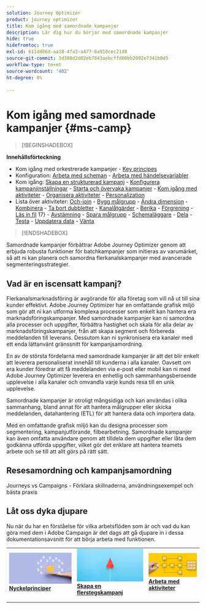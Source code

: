 ```yaml
---
solution: Journey Optimizer
product: journey optimizer
title: Kom igång med samordnade kampanjer
description: Lär dig hur du börjar med samordnade kampanjer
hide: true
hidefromtoc: true
exl-id: 611dd06d-aa18-4fa3-a477-8a910cec21d8
source-git-commit: 3d380d2d02eb7043aebcffd00bb2092e7341b0d5
workflow-type: tm+mt
source-wordcount: '402'
ht-degree: 0%

---
```


# Kom igång med samordnade kampanjer {#ms-camp}

>[!BEGINSHADEBOX]

**Innehållsförteckning**

* Kom igång med orkestrerade kampanjer - [Key principes](gs-campaign-creation.md)
* Konfiguration: [Arbeta med scheman](ms-schemas.md) - [Arbeta med händelsevariabler](event-variables.md)
* Kom igång: [Skapa en strukturerad kampanj](create-ms-campaign.md) - [Konfigurera kampanjinställningar](ms-campaign-settings.md) - [Starta och övervaka kampanjer](start-monitor-campaigns.md) - [Kom igång med aktiviteter](activities/about-activities.md) - [Organisera aktiviteter](orchestrate-activities.md) - [Personalization](ms-personalization.md)
* Lista över aktiviteter: [Och-join](activities/and-join.md) - [Bygg målgrupp](activities/build-audience.md) - [Ändra dimension](activities/change-dimension.md) - [Kombinera](activities/combine.md) - [Ta bort dubbletter](activities/deduplication.md) - [Kanalåtgärder](activities/channels.md) - [Berika](activities/enrichment.md) - [Förgrening](activities/fork.md) - [Läs in fil](activities/load-file.md) 17} - [Avstämning](activities/reconciliation.md) - [Spara målgrupp](activities/save-audience.md) - [Schemaläggare](activities/scheduler.md) - [Dela](activities/split.md) - [Testa](activities/test.md) - [Uppdatera data](activities/update-data.md) - [Vänta](activities/wait.md)

>[!ENDSHADEBOX]

Samordnade kampanjer förbättrar Adobe Journey Optimizer genom att erbjuda robusta funktioner för batchkampanjer som initieras av varumärket, så att ni kan planera och samordna flerkanalskampanjer med avancerade segmenteringsstrategier.

## Vad är en iscensatt kampanj?

Flerkanalsmarknadsföring är avgörande för alla företag som vill nå ut till sina kunder effektivt. Adobe Journey Optimizer har en omfattande grafisk miljö som gör att ni kan utforma komplexa processer som enkelt kan hantera era marknadsföringskampanjer. Med samordnade kampanjer kan ni samordna alla processer och uppgifter, förbättra hastighet och skala för alla delar av marknadsföringskampanjer, från att skapa segment och förbereda meddelanden till leverans. Dessutom kan ni synkronisera era kanaler med ett enda lättanvänt gränssnitt för kampanjsamordning.

En av de största fördelarna med samordnade kampanjer är att det blir enkelt att leverera personaliserat innehåll till kunderna i alla kanaler. Oavsett om era kunder föredrar att få meddelanden via e-post eller mobil kan ni med Adobe Journey Optimizer leverera en enhetlig och sammanhangsberoende upplevelse i alla kanaler och omvandla varje kunds resa till en unik upplevelse.

Samordnade kampanjer är otroligt mångsidiga och kan användas i olika sammanhang, bland annat för att hantera målgrupper eller skicka meddelanden, datahantering (ETL) för att hantera data och importera data.

Med en omfattande grafisk miljö kan du designa processer som segmentering, kampanjutförande, filbearbetning. Samordnade kampanjer kan även omfatta användare genom att tilldela dem uppgifter eller låta dem godkänna utförda uppgifter, vilket gör det enklare att hantera teamets arbete och se till att allt görs på rätt sätt.


## Resesamordning och kampanjsamordning

Journeys vs Campaigns - Förklara skillnaderna, användningsexempel och bästa praxis



## Låt oss dyka djupare

Nu när du har en förståelse för vilka arbetsflöden som är och vad du kan göra med dem i Adobe Campaign är det dags att gå djupare in i dessa dokumentationsavsnitt för att börja arbeta med funktionen.

<table style="table-layout:fixed"><tr style="border: 0;">
<td>
<a href="gs-campaign-creation.md">
<img alt="Få åtkomst till och hantera arbetsflöden" src="assets/do-not-localize/workflow-access.jpeg">
</a>
<div>
<a href="gs-campaign-creation.md"><strong>Nyckelprinciper</strong></a>
</div>
<p>
</td>
<td>
<a href="create-ms-campaign.md">
<img alt="Lead" src="assets/do-not-localize/workflow-create.jpeg">
</a>
<div><a href="create-ms-campaign.md"><strong>Skapa en flerstegskampanj</strong>
</div>
<p>
</td>
<td>
<a href="activities/about-activities.md">
<img alt="Sällan" src="assets/do-not-localize/workflow-activities.jpeg">
</a>
<div>
<a href="activities/about-activities.md"><strong>Arbeta med aktiviteter</strong></a>
</div>
<p></td>
</tr></table>
